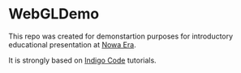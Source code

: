 # WebGLDemo

This repo was created for demonstartion purposes for introductory educational presentation at [Nowa Era](https://www.nowaera.pl/).

It is strongly based on [Indigo Code](https://www.youtube.com/user/IntroTutorials1) tutorials.